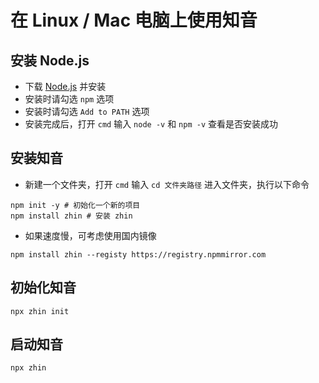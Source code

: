 # 在 Linux / Mac 电脑上使用知音
## 安装 Node.js
- 下载 [Node.js](https://nodejs.org/zh-cn/download/) 并安装
- 安装时请勾选 `npm` 选项
- 安装时请勾选 `Add to PATH` 选项
- 安装完成后，打开 `cmd` 输入 `node -v` 和 `npm -v` 查看是否安装成功
## 安装知音
- 新建一个文件夹，打开 `cmd` 输入 `cd 文件夹路径` 进入文件夹，执行以下命令
```shell
npm init -y # 初始化一个新的项目
npm install zhin # 安装 zhin
```
- 如果速度慢，可考虑使用国内镜像
```shell
npm install zhin --registy https://registry.npmmirror.com
```
## 初始化知音
```shell
npx zhin init
```
## 启动知音
```shell
npx zhin
```
